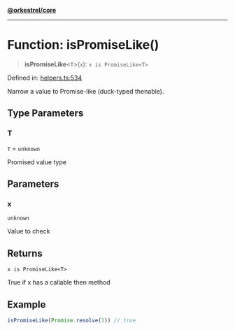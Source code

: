 [**@orkestrel/core**](../index.md)

***

# Function: isPromiseLike()

> **isPromiseLike**\<`T`\>(`x`): `x is PromiseLike<T>`

Defined in: [helpers.ts:534](https://github.com/orkestrel/core/blob/4aab0d299da5f30a0c75f3eda95d1b02f821688d/src/helpers.ts#L534)

Narrow a value to Promise-like (duck-typed thenable).

## Type Parameters

### T

`T` = `unknown`

Promised value type

## Parameters

### x

`unknown`

Value to check

## Returns

`x is PromiseLike<T>`

True if x has a callable then method

## Example

```ts
isPromiseLike(Promise.resolve(1)) // true
```
